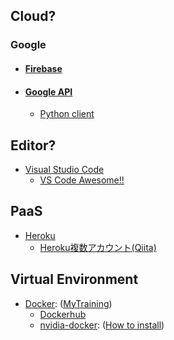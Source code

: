 
## Cloud?
### Google
- #### [Firebase](https://firebase.google.com)
- #### [Google API](https://console.developers.google.com/apis/library)
    - [Python client](https://github.com/googleapis/google-api-python-client)
## Editor?
- [Visual Studio Code](https://azure.microsoft.com/ja-jp/products/visual-studio-code/)
    - [VS Code Awesome!!](https://github.com/viatsko/awesome-vscode)
## PaaS
- [Heroku](https://jp.heroku.com/)
    - [Heroku複数アカウント(Qiita)](https://qiita.com/penta515/items/b95b1687b46cba4d8009)
## Virtual Environment
-  [Docker](https://www.docker.com/): ([MyTraining](./Docker))
    - [Dockerhub](https://hub.docker.com/)
    - [nvidia-docker](https://github.com/NVIDIA/nvidia-docker): ([How to install](https://github.com/nvidia/nvidia-docker/wiki/Installation-(version-2.0)))
